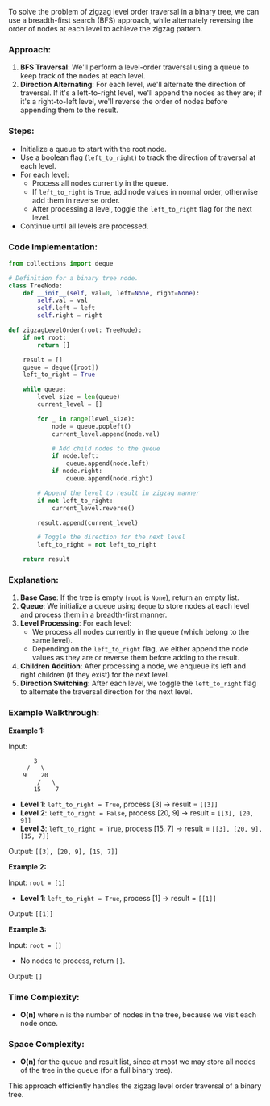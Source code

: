 To solve the problem of zigzag level order traversal in a binary tree, we can use a breadth-first search (BFS) approach, while alternately reversing the order of nodes at each level to achieve the zigzag pattern.

### Approach:
1. **BFS Traversal**: We'll perform a level-order traversal using a queue to keep track of the nodes at each level.
2. **Direction Alternating**: For each level, we'll alternate the direction of traversal. If it's a left-to-right level, we'll append the nodes as they are; if it's a right-to-left level, we'll reverse the order of nodes before appending them to the result.

### Steps:
- Initialize a queue to start with the root node.
- Use a boolean flag (`left_to_right`) to track the direction of traversal at each level.
- For each level:
  - Process all nodes currently in the queue.
  - If `left_to_right` is `True`, add node values in normal order, otherwise add them in reverse order.
  - After processing a level, toggle the `left_to_right` flag for the next level.
- Continue until all levels are processed.

### Code Implementation:

```python
from collections import deque

# Definition for a binary tree node.
class TreeNode:
    def __init__(self, val=0, left=None, right=None):
        self.val = val
        self.left = left
        self.right = right

def zigzagLevelOrder(root: TreeNode):
    if not root:
        return []

    result = []
    queue = deque([root])
    left_to_right = True

    while queue:
        level_size = len(queue)
        current_level = []

        for _ in range(level_size):
            node = queue.popleft()
            current_level.append(node.val)

            # Add child nodes to the queue
            if node.left:
                queue.append(node.left)
            if node.right:
                queue.append(node.right)

        # Append the level to result in zigzag manner
        if not left_to_right:
            current_level.reverse()

        result.append(current_level)

        # Toggle the direction for the next level
        left_to_right = not left_to_right

    return result
```

### Explanation:
1. **Base Case**: If the tree is empty (`root` is `None`), return an empty list.
2. **Queue**: We initialize a queue using `deque` to store nodes at each level and process them in a breadth-first manner.
3. **Level Processing**: For each level:
   - We process all nodes currently in the queue (which belong to the same level).
   - Depending on the `left_to_right` flag, we either append the node values as they are or reverse them before adding to the result.
4. **Children Addition**: After processing a node, we enqueue its left and right children (if they exist) for the next level.
5. **Direction Switching**: After each level, we toggle the `left_to_right` flag to alternate the traversal direction for the next level.

### Example Walkthrough:

**Example 1:**

Input:
```
       3
     /   \
    9    20
        /   \
       15    7
```

- **Level 1**: `left_to_right = True`, process [3] → result = `[[3]]`
- **Level 2**: `left_to_right = False`, process [20, 9] → result = `[[3], [20, 9]]`
- **Level 3**: `left_to_right = True`, process [15, 7] → result = `[[3], [20, 9], [15, 7]]`

Output: `[[3], [20, 9], [15, 7]]`

**Example 2:**

Input: `root = [1]`
- **Level 1**: `left_to_right = True`, process [1] → result = `[[1]]`

Output: `[[1]]`

**Example 3:**

Input: `root = []`
- No nodes to process, return `[]`.

Output: `[]`

### Time Complexity:
- **O(n)** where `n` is the number of nodes in the tree, because we visit each node once.

### Space Complexity:
- **O(n)** for the queue and result list, since at most we may store all nodes of the tree in the queue (for a full binary tree).

This approach efficiently handles the zigzag level order traversal of a binary tree.
